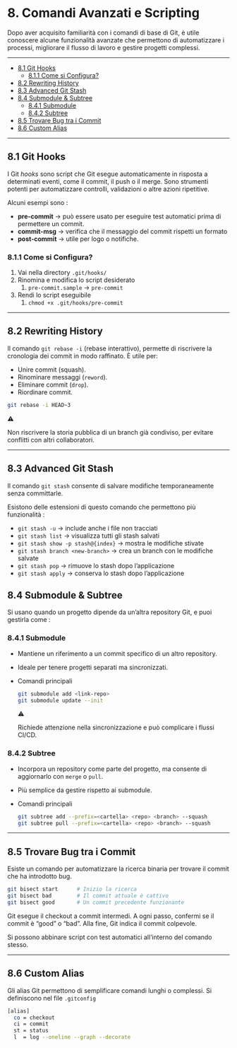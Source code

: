 # 8. Comandi Avanzati e Scripting

Dopo aver acquisito familiarità con i comandi di base di Git, è utile conoscere alcune funzionalità avanzate che permettono di automatizzare i processi, migliorare il flusso di lavoro e gestire progetti complessi. 

---
- [8.1 Git Hooks](#81-git-hooks)
  - [8.1.1 Come si Configura?](#811-come-si-configura)
- [8.2 Rewriting History](#82-rewriting-history)
- [8.3 Advanced Git Stash](#83-advanced-git-stash)
- [8.4 Submodule & Subtree](#84-submodule--subtree)
  - [8.4.1 Submodule](#841-submodule)
  - [8.4.2 Subtree](#842-subtree)
- [8.5 Trovare Bug tra i Commit](#85-trovare-bug-tra-i-commit)
- [8.6 Custom Alias](#86-custom-alias)
---

## 8.1 Git Hooks

I Git *hooks* sono script che Git esegue automaticamente in risposta a determinati eventi, come il commit, il push o il merge. Sono strumenti potenti per automatizzare controlli, validazioni o altre azioni ripetitive.

Alcuni esempi sono : 

- **pre-commit** → può essere usato per eseguire test automatici prima di permettere un commit.
- **commit-msg** → verifica che il messaggio del commit rispetti un formato
- **post-commit** → utile per logo o notifiche.

### 8.1.1 Come si Configura?

1. Vai nella directory `.git/hooks/` 
2. Rinomina e modifica lo script desiderato
    1. `pre-commit.sample` → `pre-commit`
3. Rendi lo script eseguibile
    1. `chmod +x .git/hooks/pre-commit` 

---

## 8.2 Rewriting History

Il comando `git rebase -i` (rebase interattivo), permette di riscrivere la cronologia dei commit in modo raffinato. È utile per:

- Unire commit (squash).
- Rinominare messaggi (`reword`).
- Eliminare commit (`drop`).
- Riordinare commit.

```bash
git rebase -i HEAD~3
```

<aside>
⚠️

Non riscrivere la storia pubblica di un branch già condiviso, per evitare conflitti con altri collaboratori.

</aside>

---

## 8.3 Advanced Git Stash

Il comando `git stash` consente di salvare modifiche temporaneamente senza committarle. 

Esistono delle estensioni di questo comando che permettono più funzionalità :

- `git stash -u` → include anche i file non tracciati
- `git stash list` → visualizza tutti gli stash salvati
- `git stash show -p stash@{index}` → mostra le modifiche stivate
- `git stash branch <new-branch>` → crea un branch con le modifiche salvate
- `git stash pop` → rimuove lo stash dopo l’applicazione
- `git stash apply` → conserva lo stash dopo l’applicazione

## 8.4 Submodule & Subtree

Si usano quando un progetto dipende da un’altra repository Git, e puoi gestirla come :

### 8.4.1 Submodule

- Mantiene un riferimento a un commit specifico di un altro repository.
- Ideale per tenere progetti separati ma sincronizzati.
- Comandi principali
    
    ```bash
    git submodule add <link-repo>
    git submodule update --init
    ```
    
    <aside>
    ⚠️
    
    Richiede attenzione nella sincronizzazione e può complicare i flussi CI/CD.
    
    </aside>
    

### 8.4.2 Subtree

- Incorpora un repository come parte del progetto, ma consente di aggiornarlo con `merge` o `pull`.
- Più semplice da gestire rispetto ai submodule.
- Comandi principali
    
    ```bash
    git subtree add --prefix=<cartella> <repo> <branch> --squash
    git subtree pull --prefix=<cartella> <repo> <branch> --squash
    ```
    

---

## 8.5 Trovare Bug tra i Commit

Esiste un comando per automatizzare la ricerca binaria per trovare il commit che ha introdotto bug. 

```bash
git bisect start      # Inizio la ricerca
git bisect bad        # Il commit attuale è cattivo
git bisect good       # Un commit precedente funzionante
```

Git esegue il checkout a commit intermedi. A ogni passo, confermi se il commit è “good” o “bad”. Alla fine, Git indica il commit colpevole.

Si possono abbinare script con test automatici all’interno del comando stesso.

---

## 8.6 Custom Alias

Gli alias Git permettono di semplificare comandi lunghi o complessi. Si definiscono nel file `.gitconfig`

```bash
[alias]
  co = checkout
  ci = commit
  st = status
  l  = log --oneline --graph --decorate

```